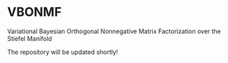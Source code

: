 # VBONMF
Variational Bayesian Orthogonal Nonnegative Matrix Factorization over the Stiefel Manifold


The repository will be updated shortly!
